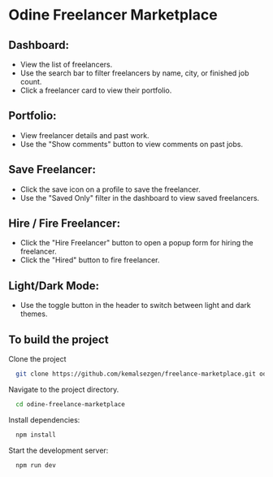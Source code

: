 # Odine Freelancer Marketplace

## Dashboard:
- View the list of freelancers.
- Use the search bar to filter freelancers by name, city, or finished job count.
- Click a freelancer card to view their portfolio.

## Portfolio:
- View freelancer details and past work.
- Use the "Show comments" button to view comments on past jobs.

## Save Freelancer:
- Click the save icon on a profile to save the freelancer.
- Use the "Saved Only" filter in the dashboard to view saved freelancers.

## Hire / Fire Freelancer:
- Click the "Hire Freelancer" button to open a popup form for hiring the freelancer.
- Click the "Hired" button to fire freelancer.

## Light/Dark Mode:
- Use the toggle button in the header to switch between light and dark themes.

## To build the project

Clone the project

```bash
  git clone https://github.com/kemalsezgen/freelance-marketplace.git odine-freelance-marketplace
```

Navigate to the project directory.

```bash
  cd odine-freelance-marketplace
```

Install dependencies:

```bash
  npm install
```

Start the development server:

```bash
  npm run dev
```